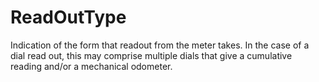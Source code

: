 ReadOutType
===========

Indication of the form that readout from the meter takes. In the case of a dial read out, this may comprise multiple dials that give a cumulative reading and/or a mechanical odometer.
